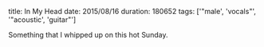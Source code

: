 title: In My Head
date: 2015/08/16
duration: 180652
tags: ['"male', 'vocals"', '"acoustic', 'guitar"']

Something that I whipped up on this hot Sunday.
